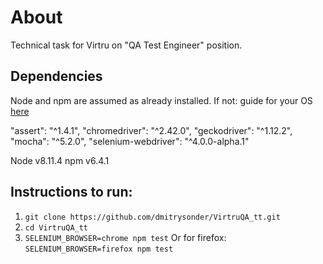 # About
Technical task for Virtru on "QA Test Engineer" position.

## Dependencies
Node and npm are assumed as already installed.
If not: guide for your OS [here](https://docs.npmjs.com/getting-started/installing-node)

"assert": "^1.4.1",
"chromedriver": "^2.42.0",
"geckodriver": "^1.12.2",
"mocha": "^5.2.0",
"selenium-webdriver": "^4.0.0-alpha.1"

Node v8.11.4
npm v6.4.1

## Instructions to run:

1. `git clone https://github.com/dmitrysonder/VirtruQA_tt.git`
2. `cd VirtruQA_tt`
3. `SELENIUM_BROWSER=chrome npm test`
Or for firefox:
`SELENIUM_BROWSER=firefox npm test`
